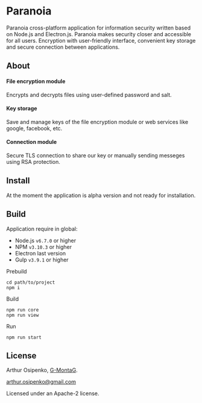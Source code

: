 # Paranoia
Paranoia cross-platform application for information security written based on Node.js and Electron.js. Paranoia makes security closer and accessible for all users. Encryption with user-friendly interface, convenient key storage and secure connection between applications.

## About

#### File encryption module

Encrypts and decrypts files using user-defined password and salt.
  
#### Key storage

Save and manage keys of the file encryption module or web services like google, facebook, etc.

#### Connection module

Secure TLS connection to share our key or manually sending messeges using RSA protection. 

## Install

At the moment the application is alpha version and not ready for installation.

## Build

Application require in global:

- Node.js `v6.7.0` or higher
- NPM `v3.10.3` or higher
- Electron last version
- Gulp `v3.9.1` or higher

Prebuild 

```
cd path/to/project
npm i
```

Build

```
npm run core
npm run view
```

Run

```
npm run start
```

## License

Arthur Osipenko, [G-MontaG](https://github.com/G-MontaG).

arthur.osipenko@gmail.com

Licensed under an Apache-2 license.
